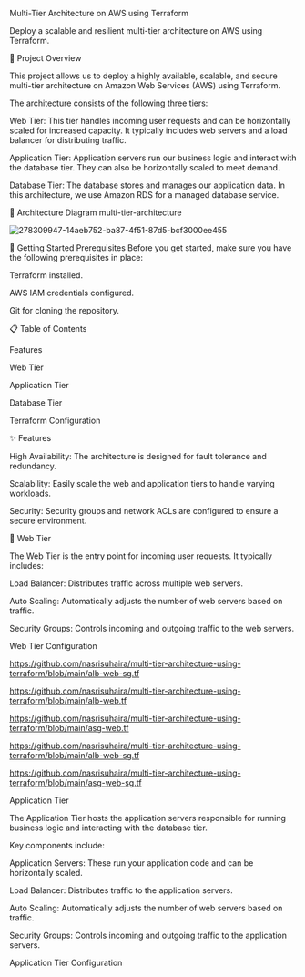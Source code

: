 Multi-Tier Architecture on AWS using Terraform

Deploy a scalable and resilient multi-tier architecture on AWS using Terraform.

🚀 Project Overview

This project allows us to deploy a highly available, scalable, and secure multi-tier architecture on Amazon Web Services (AWS) using Terraform. 

The architecture consists of the following three tiers:

Web Tier: This tier handles incoming user requests and can be horizontally scaled for increased capacity. It typically includes web servers and a load balancer for distributing traffic.

Application Tier: Application servers run our business logic and interact with the database tier. They can also be horizontally scaled to meet demand.

Database Tier: The database stores and manages our application data. In this architecture, we use Amazon RDS for a managed database service.

📌 Architecture Diagram
multi-tier-architecture

![278309947-14aeb752-ba87-4f51-87d5-bcf3000ee455](https://github.com/nasrisuhaira/multi-tier-architecture-using-terraform/assets/119873299/aef368e2-7f50-497f-abbe-85e0d17c4135)


🚦 Getting Started
Prerequisites
Before you get started, make sure you have the following prerequisites in place:

Terraform installed.

AWS IAM credentials configured.

Git for cloning the repository.

📋 Table of Contents

Features

Web Tier

Application Tier

Database Tier

Terraform Configuration

✨ Features

High Availability: The architecture is designed for fault tolerance and redundancy.

Scalability: Easily scale the web and application tiers to handle varying workloads.

Security: Security groups and network ACLs are configured to ensure a secure environment.

🌟 Web Tier

The Web Tier is the entry point for incoming user requests. It typically includes:

Load Balancer: Distributes traffic across multiple web servers.

Auto Scaling: Automatically adjusts the number of web servers based on traffic.

Security Groups: Controls incoming and outgoing traffic to the web servers.

Web Tier Configuration

https://github.com/nasrisuhaira/multi-tier-architecture-using-terraform/blob/main/alb-web-sg.tf

https://github.com/nasrisuhaira/multi-tier-architecture-using-terraform/blob/main/alb-web.tf

https://github.com/nasrisuhaira/multi-tier-architecture-using-terraform/blob/main/asg-web.tf

https://github.com/nasrisuhaira/multi-tier-architecture-using-terraform/blob/main/alb-web-sg.tf

https://github.com/nasrisuhaira/multi-tier-architecture-using-terraform/blob/main/asg-web-sg.tf


Application Tier

The Application Tier hosts the application servers responsible for running business logic and interacting with the database tier. 

Key components include:

Application Servers: These run your application code and can be horizontally scaled.

Load Balancer: Distributes traffic to the application servers.

Auto Scaling: Automatically adjusts the number of web servers based on traffic.

Security Groups: Controls incoming and outgoing traffic to the application servers.

Application Tier Configuration

